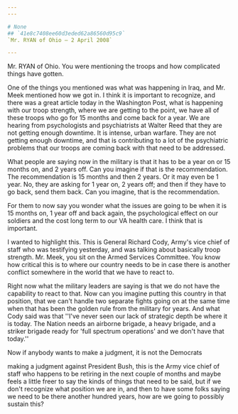 ```yaml
---
---

# None
## `41e8c7408ee60d3eded62a86560d95c9`
`Mr. RYAN of Ohio — 2 April 2008`

---
```



Mr. RYAN of Ohio. You were mentioning the troops and how complicated 
things have gotten.

One of the things you mentioned was what was happening in Iraq, and 
Mr. Meek mentioned how we got in. I think it is important to recognize, 
and there was a great article today in the Washington Post, what is 
happening with our troop strength, where we are getting to the point, 
we have all of these troops who go for 15 months and come back for a 
year. We are hearing from psychologists and psychiatrists at Walter 
Reed that they are not getting enough downtime. It is intense, urban 
warfare. They are not getting enough downtime, and that is contributing 
to a lot of the psychiatric problems that our troops are coming back 
with that need to be addressed.

What people are saying now in the military is that it has to be a 
year on or 15 months on, and 2 years off. Can you imagine if that is 
the recommendation. The recommendation is 15 months and then 2 years. 
Or it may even be 1 year. No, they are asking for 1 year on, 2 years 
off; and then if they have to go back, send them back. Can you imagine, 
that is the recommendation.

For them to now say you wonder what the issues are going to be when 
it is 15 months on, 1 year off and back again, the psychological effect 
on our soldiers and the cost long term to our VA health care. I think 
that is important.

I wanted to highlight this. This is General Richard Cody, Army's vice 
chief of staff who was testifying yesterday, and was talking about 
basically troop strength. Mr. Meek, you sit on the Armed Services 
Committee. You know how critical this is to where our country needs to 
be in case there is another conflict somewhere in the world that we 
have to react to.

Right now what the military leaders are saying is that we do not have 
the capability to react to that. Now can you imagine putting this 
country in that position, that we can't handle two separate fights 
going on at the same time when that has been the golden rule from the 
military for years. And what Cody said was that ''I've never seen our 
lack of strategic depth be where it is today. The Nation needs an 
airborne brigade, a heavy brigade, and a striker brigade ready for 
'full spectrum operations' and we don't have that today.''

Now if anybody wants to make a judgment, it is not the Democrats


making a judgment against President Bush, this is the Army vice chief 
of staff who happens to be retiring in the next couple of months and 
maybe feels a little freer to say the kinds of things that need to be 
said, but if we don't recognize what position we are in, and then to 
have some folks saying we need to be there another hundred years, how 
are we going to possibly sustain this?